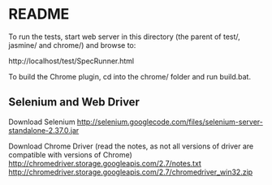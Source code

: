 # README

To run the tests, start web server in this directory (the parent of test/, jasmine/ and chrome/) and browse to:

http://localhost/test/SpecRunner.html

To build the Chrome plugin, cd into the chrome/ folder and run build.bat.










## Selenium and Web Driver

Download Selenium
http://selenium.googlecode.com/files/selenium-server-standalone-2.37.0.jar

Download Chrome Driver (read the notes, as not all versions of driver are compatible with versions of Chrome)
http://chromedriver.storage.googleapis.com/2.7/notes.txt
http://chromedriver.storage.googleapis.com/2.7/chromedriver_win32.zip
